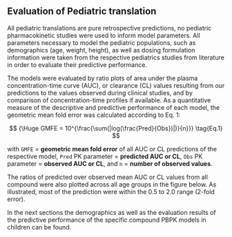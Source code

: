 ## Evaluation of Pediatric translation

All pediatric translations are pure retrospective predictions, no pediatric pharmacokinetic studies were used to inform model parameters. All parameters necessary to model the pediatric populations, such as demographics (age, weight, height), as well as dosing formulation information were taken from the respective pediatrics studies from literature in order to evaluate their predictive performance. 

The models were evaluated by ratio plots of area under the plasma concentration-time curve (AUC), or clearance (CL) values resulting from our predictions to the values observed during clinical studies, and by comparison of concentration-time profiles if available. As a quantitative measure of the descriptive and predictive performance of each model, the geometric mean fold error was calculated according to Eq. 1:

$$
{\Huge GMFE = 10^{\frac{\sum(|log(\frac{Pred}{Obs})|)}{n}}} \tag{Eq.1}
$$

with `GMFE` = **geometric mean fold error** of all AUC or CL predictions of the respective model, `Pred` PK parameter = **predicted AUC or CL**, `Obs` PK parameter = **observed AUC or CL**, and `n` = **number of observed values**.

The ratios of predicted over observed mean AUC or CL values from all compound were also plotted across all age groups in the figure below. As illustrated, most of the prediction were within the 0.5 to 2.0 range (2-fold error). 

In the next sections the demographics as well as the evaluation results of the predictive performance of the specific compound PBPK models in children can be found.  

